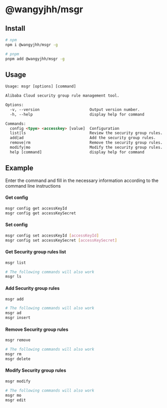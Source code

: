 # @wangyjhh/msgr

## Install
```bash
# npm
npm i @wangyjhh/msgr -g

# pnpm
pnpm add @wangyjhh/msgr -g
```
## Usage

```html
Usage: msgr [options] [command]

Alibaba Cloud security group rule management tool.

Options:
  -v, --version                      Output version number.
  -h, --help                         display help for command

Commands:
  config <tpye> <accesskey> [value]  Configuration
  list|ls                            Review the security group rules.
  add|ad                             Add the security group rules.
  remove|rm                          Remove the security group rules.
  modify|mo                          Modify the security group rules.
  help [command]                     display help for command
```
## Example

Enter the command and fill in the necessary information according to the command line instructions

#### Get config
```bash
msgr config get accessKeyId
msgr config get accessKeySecret
```
#### Set config
```bash
msgr config set accessKeyId [accessKeyId]
msgr config set accessKeySecret [accessKeySecret]
```
#### Get Security group rules list
```bash
msgr list
```
```bash
# The following commands will also work
msgr ls
```
#### Add Security group rules
```bash
msgr add
```
```bash
# The following commands will also work
msgr ad
msgr insert
```
#### Remove Security group rules
```bash
msgr remove
```
```bash
# The following commands will also work
msgr rm
msgr delete
```
#### Modify Security group rules
```bash
msgr modify
```
```bash
# The following commands will also work
msgr mo
msgr edit
```

